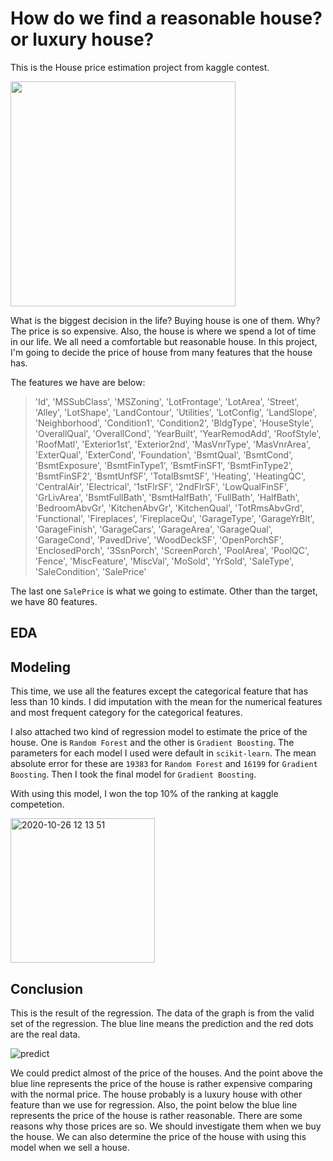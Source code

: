 # How do we find a reasonable house? or luxury house?
This is the House price estimation project from kaggle contest.

<img src="https://user-images.githubusercontent.com/5339011/98837097-84249a00-2410-11eb-897f-f7851628cc1e.jpg" width="360">

What is the biggest decision in the life? Buying house is one of them.
Why? The price is so expensive. Also, the house is where we spend a lot of time in our life.
We all need a comfortable but reasonable house.
In this project, I'm going to decide the price of house from many features that the house has.

The features we have are below:
>'Id', 'MSSubClass', 'MSZoning', 'LotFrontage', 'LotArea', 'Street',
       'Alley', 'LotShape', 'LandContour', 'Utilities', 'LotConfig',
       'LandSlope', 'Neighborhood', 'Condition1', 'Condition2', 'BldgType',
       'HouseStyle', 'OverallQual', 'OverallCond', 'YearBuilt', 'YearRemodAdd',
       'RoofStyle', 'RoofMatl', 'Exterior1st', 'Exterior2nd', 'MasVnrType',
       'MasVnrArea', 'ExterQual', 'ExterCond', 'Foundation', 'BsmtQual',
       'BsmtCond', 'BsmtExposure', 'BsmtFinType1', 'BsmtFinSF1',
       'BsmtFinType2', 'BsmtFinSF2', 'BsmtUnfSF', 'TotalBsmtSF', 'Heating',
       'HeatingQC', 'CentralAir', 'Electrical', '1stFlrSF', '2ndFlrSF',
       'LowQualFinSF', 'GrLivArea', 'BsmtFullBath', 'BsmtHalfBath', 'FullBath',
       'HalfBath', 'BedroomAbvGr', 'KitchenAbvGr', 'KitchenQual',
       'TotRmsAbvGrd', 'Functional', 'Fireplaces', 'FireplaceQu', 'GarageType',
       'GarageYrBlt', 'GarageFinish', 'GarageCars', 'GarageArea', 'GarageQual',
       'GarageCond', 'PavedDrive', 'WoodDeckSF', 'OpenPorchSF',
       'EnclosedPorch', '3SsnPorch', 'ScreenPorch', 'PoolArea', 'PoolQC',
       'Fence', 'MiscFeature', 'MiscVal', 'MoSold', 'YrSold', 'SaleType',
       'SaleCondition', 'SalePrice'

The last one `SalePrice` is what we going to estimate. Other than the target, we have 80 features.

## EDA

## Modeling
This time, we use all the features except the categorical feature that has less than 10 kinds.
I did imputation with the mean for the numerical features and most frequent category for the categorical features.

I also attached two kind of regression model to estimate the price of the house.
One is `Random Forest` and the other is `Gradient Boosting`. The parameters for each model I used were default in `scikit-learn`.
The mean absolute error for these are `19383` for `Random Forest` and `16199` for `Gradient Boosting`.
Then I took the final model for `Gradient Boosting`.

With using this model, I won the top 10% of the ranking at kaggle competetion.

<img width="231" alt="2020-10-26 12 13 51" src="https://user-images.githubusercontent.com/5339011/98860102-2a809780-2431-11eb-8384-34a27ce48ebf.png">

## Conclusion
This is the result of the regression. The data of the graph is from the valid set of the regression. 
The blue line means the prediction and the red dots are the real data.

![predict](https://user-images.githubusercontent.com/5339011/98957414-2c009d00-24cf-11eb-8a6b-f917b193da0f.png)

We could predict almost of the price of the houses.
And the point above the blue line represents the price of the house is rather expensive comparing with the normal price.
The house probably is a luxury house with other feature than we use for regression.
Also, the point below the blue line represents the price of the house is rather reasonable.
There are some reasons why those prices are so. We should investigate them when we buy the house.
We can also determine the price of the house with using this model when we sell a house.
